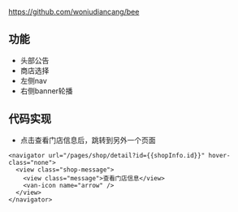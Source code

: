 https://github.com/woniudiancang/bee

## 功能
- 头部公告
- 商店选择
- 左侧nav
- 右侧banner轮播

## 代码实现

- 点击查看门店信息后，跳转到另外一个页面
```
<navigator url="/pages/shop/detail?id={{shopInfo.id}}" hover-class="none">
  <view class="shop-message">
    <view class="message">查看门店信息</view>
    <van-icon name="arrow" />
  </view>
</navigator>
```
